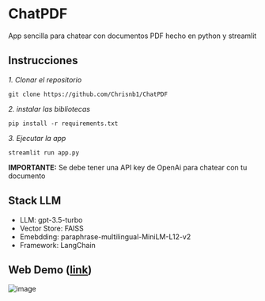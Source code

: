 # ChatPDF
App sencilla para chatear con documentos PDF hecho en python y streamlit

## Instrucciones
_1. Clonar el repositorio_

```
git clone https://github.com/Chrisnb1/ChatPDF
```

_2. instalar las bibliotecas_
```
pip install -r requirements.txt
```

_3. Ejecutar la app_
```
streamlit run app.py
```

**IMPORTANTE:** Se debe tener una API key de OpenAi para chatear con tu documento

## Stack LLM
* LLM: gpt-3.5-turbo
* Vector Store: FAISS
* Emebdding: paraphrase-multilingual-MiniLM-L12-v2
* Framework: LangChain

## Web Demo ([link](https://chatpdf-cnb.streamlit.app))
![image](https://github.com/Chrisnb1/ChatPDF/assets/63667971/727ee9ae-b45f-4724-834a-6dc7d4181f01)
